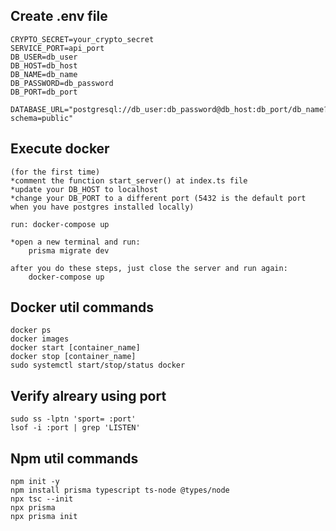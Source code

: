 ## Create .env file

```
CRYPTO_SECRET=your_crypto_secret
SERVICE_PORT=api_port
DB_USER=db_user
DB_HOST=db_host
DB_NAME=db_name
DB_PASSWORD=db_password
DB_PORT=db_port

DATABASE_URL="postgresql://db_user:db_password@db_host:db_port/db_name?schema=public"
```

## Execute docker

```
(for the first time)
*comment the function start_server() at index.ts file
*update your DB_HOST to localhost
*change your DB_PORT to a different port (5432 is the default port when you have postgres installed locally) 

run: docker-compose up

*open a new terminal and run:
    prisma migrate dev

after you do these steps, just close the server and run again:
    docker-compose up
```

## Docker util commands

```
docker ps
docker images
docker start [container_name]
docker stop [container_name]
sudo systemctl start/stop/status docker
```

## Verify alreary using port

```
sudo ss -lptn 'sport= :port'
lsof -i :port | grep 'LISTEN'
```

## Npm util commands

```
npm init -y
npm install prisma typescript ts-node @types/node
npx tsc --init
npx prisma
npx prisma init
```
